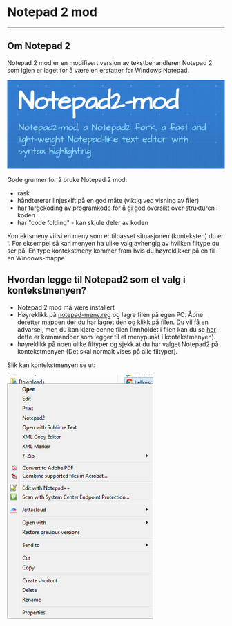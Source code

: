 # Notepad 2 mod

---

## Om Notepad 2

Notepad 2 mod er en modifisert versjon av tekstbehandleren Notepad 2 som igjen er laget for å være en erstatter for Windows Notepad.

![kontekstmeny](../images/tools/notepad2logo.png)

Gode grunner for å bruke Notepad 2 mod:

- rask
- håndtererer linjeskift på en god måte (viktig ved visning av filer)
- har fargekoding av programkode for å gi god oversikt over strukturen i koden
- har "code folding" - kan skjule deler av koden

Kontektsmeny vil si en meny som er tilpasset situasjonen (konteksten) du er i. For eksempel så kan menyen ha ulike valg avhengig av hvilken filtype du ser på. En type kontekstmeny kommer fram hvis du høyreklikker på en fil i en Windows-mappe.

## Hvordan legge til Notepad2 som et valg i kontekstmenyen?

- Notepad 2 mod må være installert
- Høyreklikk på [notepad-meny.reg](./docs/notepad-meny.reg) og lagre filen på egen PC. Åpne deretter mappen der du har lagret den og klikk på filen. Du vil få en advarsel, men du kan kjøre denne filen (Innholdet i filen kan du se [her](./docs/notepad-meny.txt) - dette er kommandoer som legger til et menypunkt i kontekstmenyen).
- høyreklikk på noen ulike filtyper og sjekk at du har valget Notepad2 på kontekstmenyen (Det skal normalt vises på alle filtyper).

Slik kan kontekstmenyen se ut:

![kontekstmeny](../images/tools/notepad2meny.png)
